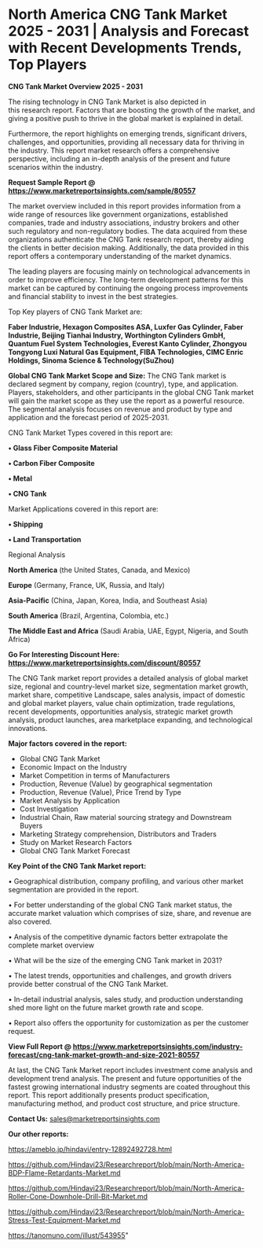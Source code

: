 # North America CNG Tank Market 2025 - 2031 | Analysis and Forecast with Recent Developments Trends, Top Players

<Strong> CNG Tank Market Overview 2025 - 2031</strong>

The rising technology in CNG Tank Market is also depicted in this research report. Factors that are boosting the growth of the market, and giving a positive push to thrive in the global market is explained in detail.

Furthermore, the report highlights on emerging trends, significant drivers, challenges, and opportunities, providing all necessary data for thriving in the industry. This report market research offers a comprehensive perspective, including an in-depth analysis of the present and future scenarios within the industry.

<strong>Request Sample Report @ <a href=https://www.marketreportsinsights.com/sample/80557>https://www.marketreportsinsights.com/sample/80557</a></strong>

The market overview included in this report provides information from a wide range of resources like government organizations, established companies, trade and industry associations, industry brokers and other such regulatory and non-regulatory bodies. The data acquired from these organizations authenticate the CNG Tank research report, thereby aiding the clients in better decision making. Additionally, the data provided in this report offers a contemporary understanding of the market dynamics.

The leading players are focusing mainly on technological advancements in order to improve efficiency. The long-term development patterns for this market can be captured by continuing the ongoing process improvements and financial stability to invest in the best strategies.

Top Key players of CNG Tank Market are:

<strong>Faber Industrie, Hexagon Composites ASA, Luxfer Gas Cylinder, Faber Industrie, Beijing Tianhai Industry, Worthington Cylinders GmbH, Quantum Fuel System Technologies, Everest Kanto Cylinder, Zhongyou Tongyong Luxi Natural Gas Equipment, FIBA Technologies, CIMC Enric Holdings, Sinoma Science & Technology(SuZhou)</strong>

<strong><b>Global CNG Tank Market Scope and Size:</b></strong>
The CNG Tank market is declared segment by company, region (country), type, and application. Players, stakeholders, and other participants in the global CNG Tank market will gain the market scope as they use the report as a powerful resource. The segmental analysis focuses on revenue and product by type and application and the forecast period of 2025-2031.

CNG Tank Market Types covered in this report are:

<strong>• Glass Fiber Composite Material

• Carbon Fiber Composite

• Metal

• CNG Tank</strong>

Market Applications covered in this report are:

<strong>• Shipping

• Land Transportation</strong> 

Regional Analysis

<strong>North America</strong> (the United States, Canada, and Mexico)

<strong>Europe</strong> (Germany, France, UK, Russia, and Italy)

<strong>Asia-Pacific</strong> (China, Japan, Korea, India, and Southeast Asia)

<strong>South America</strong> (Brazil, Argentina, Colombia, etc.)

<strong>The Middle East and Africa</strong> (Saudi Arabia, UAE, Egypt, Nigeria, and South Africa)

<strong>Go For Interesting Discount Here: <a href=https://www.marketreportsinsights.com/discount/80557>https://www.marketreportsinsights.com/discount/80557</a></strong>

The CNG Tank market report provides a detailed analysis of global market size, regional and country-level market size, segmentation market growth, market share, competitive Landscape, sales analysis, impact of domestic and global market players, value chain optimization, trade regulations, recent developments, opportunities analysis, strategic market growth analysis, product launches, area marketplace expanding, and technological innovations.

<strong><b>Major factors covered in the report:</b></strong>
<ul>
  <li>Global CNG Tank Market </li>
  <li>Economic Impact on the Industry</li>
  <li>Market Competition in terms of Manufacturers</li>
  <li>Production, Revenue (Value) by geographical segmentation</li>
  <li>Production, Revenue (Value), Price Trend by Type</li>
  <li>Market Analysis by Application</li>
  <li>Cost Investigation</li>
  <li>Industrial Chain, Raw material sourcing strategy and Downstream Buyers</li>
  <li>Marketing Strategy comprehension, Distributors and Traders</li>
  <li>Study on Market Research Factors</li>
  <li>Global CNG Tank Market Forecast</li>
</ul>

<strong><b>Key Point of the CNG Tank Market report:</b></strong>

• Geographical distribution, company profiling, and various other market segmentation are provided in the report.

• For better understanding of the global CNG Tank market status, the accurate market valuation which comprises of size, share, and revenue are also covered.

• Analysis of the competitive dynamic factors better extrapolate the complete market overview

• What will be the size of the emerging CNG Tank market in 2031?

• The latest trends, opportunities and challenges, and growth drivers provide better construal of the CNG Tank Market.

• In-detail industrial analysis, sales study, and production understanding shed more light on the future market growth rate and scope.

• Report also offers the opportunity for customization as per the customer request.

<strong><b>View Full Report @ <a href=https://www.marketreportsinsights.com/industry-forecast/cng-tank-market-growth-and-size-2021-80557>https://www.marketreportsinsights.com/industry-forecast/cng-tank-market-growth-and-size-2021-80557</a></b></strong>


At last, the CNG Tank Market report includes investment come analysis and development trend analysis. The present and future opportunities of the fastest growing international industry segments are coated throughout this report. This report additionally presents product specification, manufacturing method, and product cost structure, and price structure.

<strong>Contact Us:</strong>
sales@marketreportsinsights.com

<strong>Our other reports:</strong>

<a href=https://ameblo.jp/hindavi/entry-12892492728.html>https://ameblo.jp/hindavi/entry-12892492728.html</a>

<a href=https://github.com/Hindavi23/Researchreport/blob/main/North-America-BDP-Flame-Retardants-Market.md>https://github.com/Hindavi23/Researchreport/blob/main/North-America-BDP-Flame-Retardants-Market.md</a>

<a href=https://github.com/Hindavi23/Researchreport/blob/main/North-America-Roller-Cone-Downhole-Drill-Bit-Market.md>https://github.com/Hindavi23/Researchreport/blob/main/North-America-Roller-Cone-Downhole-Drill-Bit-Market.md</a>

<a href=https://github.com/Hindavi23/Researchreport/blob/main/North-America-Stress-Test-Equipment-Market.md>https://github.com/Hindavi23/Researchreport/blob/main/North-America-Stress-Test-Equipment-Market.md</a>

<a href=https://tanomuno.com/illust/543955>https://tanomuno.com/illust/543955</a>"
